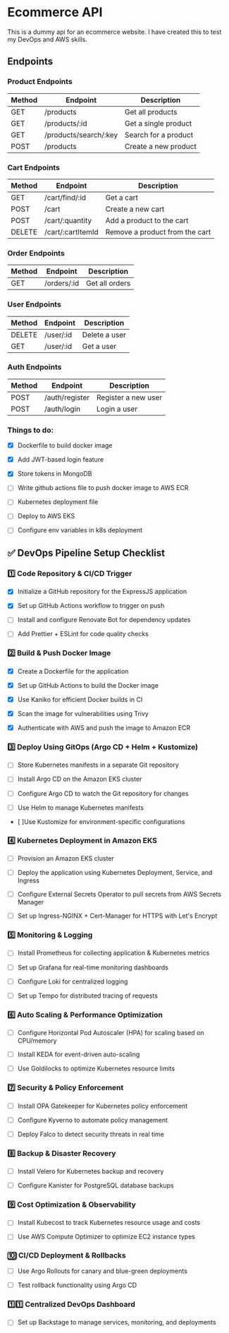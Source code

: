 # Ecommerce API

This is a dummy api for an ecommerce website. I have created this to test my DevOps and AWS skills.

## Endpoints

### Product Endpoints

| Method | Endpoint | Description |
| --- | --- | --- |
| GET | /products | Get all products |
| GET | /products/:id | Get a single product |
| GET | /products/search/:key | Search for a product |
| POST | /products | Create a new product |

### Cart Endpoints

| Method | Endpoint | Description |
| --- | --- | --- |
| GET | /cart/find/:id | Get a cart |
| POST | /cart | Create a new cart |
| POST | /cart/:quantity | Add a product to the cart |
| DELETE | /cart/:cartItemId | Remove a product from the cart |

### Order Endpoints

| Method | Endpoint | Description |
| --- | --- | --- |
| GET | /orders/:id | Get all orders |

### User Endpoints

| Method | Endpoint | Description |
| --- | --- | --- |
| DELETE | /user/:id | Delete a user |
| GET | /user/:id | Get a user |

### Auth Endpoints

| Method | Endpoint | Description |
| --- | --- | --- |
| POST | /auth/register | Register a new user |
| POST | /auth/login | Login a user |




### Things to do:
- [x] Dockerfile to build docker image 
- [x] Add JWT-based login feature  
- [x] Store tokens in MongoDB  
- [ ] Write github actions file to push docker image to AWS ECR
- [ ] Kubernetes deployment file  
- [ ] Deploy to AWS EKS  
- [ ] Configure env variables in k8s deployment  


## ✅ DevOps Pipeline Setup Checklist

### 1️⃣ Code Repository & CI/CD Trigger
- [x] Initialize a GitHub repository for the ExpressJS application

- [x] Set up GitHub Actions workflow to trigger on push

- [ ] Install and configure Renovate Bot for dependency updates

- [ ] Add Prettier + ESLint for code quality checks

### 2️⃣ Build & Push Docker Image
- [x] Create a Dockerfile for the application

- [x] Set up GitHub Actions to build the Docker image

- [x] Use Kaniko for efficient Docker builds in CI

- [x] Scan the image for vulnerabilities using Trivy

- [x] Authenticate with AWS and push the image to Amazon ECR

### 3️⃣ Deploy Using GitOps (Argo CD + Helm + Kustomize)
- [ ] Store Kubernetes manifests in a separate Git repository

- [ ] Install Argo CD on the Amazon EKS cluster

- [ ] Configure Argo CD to watch the Git repository for changes

- [ ] Use Helm to manage Kubernetes manifests

- [ ]Use Kustomize for environment-specific configurations

### 4️⃣ Kubernetes Deployment in Amazon EKS
- [ ] Provision an Amazon EKS cluster

- [ ] Deploy the application using Kubernetes Deployment, Service, and Ingress

- [ ] Configure External Secrets Operator to pull secrets from AWS Secrets Manager

- [ ] Set up Ingress-NGINX + Cert-Manager for HTTPS with Let's Encrypt

### 5️⃣ Monitoring & Logging
- [ ] Install Prometheus for collecting application & Kubernetes metrics

- [ ] Set up Grafana for real-time monitoring dashboards

- [ ] Configure Loki for centralized logging

- [ ] Set up Tempo for distributed tracing of requests

### 6️⃣ Auto Scaling & Performance Optimization
- [ ] Configure Horizontal Pod Autoscaler (HPA) for scaling based on CPU/memory

- [ ] Install KEDA for event-driven auto-scaling

- [ ] Use Goldilocks to optimize Kubernetes resource limits

### 7️⃣ Security & Policy Enforcement
- [ ] Install OPA Gatekeeper for Kubernetes policy enforcement

- [ ] Configure Kyverno to automate policy management

- [ ] Deploy Falco to detect security threats in real time

### 8️⃣ Backup & Disaster Recovery
- [ ] Install Velero for Kubernetes backup and recovery

- [ ] Configure Kanister for PostgreSQL database backups

### 9️⃣ Cost Optimization & Observability
- [ ] Install Kubecost to track Kubernetes resource usage and costs

- [ ] Use AWS Compute Optimizer to optimize EC2 instance types

### 🔟 CI/CD Deployment & Rollbacks
- [ ] Use Argo Rollouts for canary and blue-green deployments

- [ ] Test rollback functionality using Argo CD

### 1️⃣1️⃣ Centralized DevOps Dashboard
- [ ] Set up Backstage to manage services, monitoring, and deployments